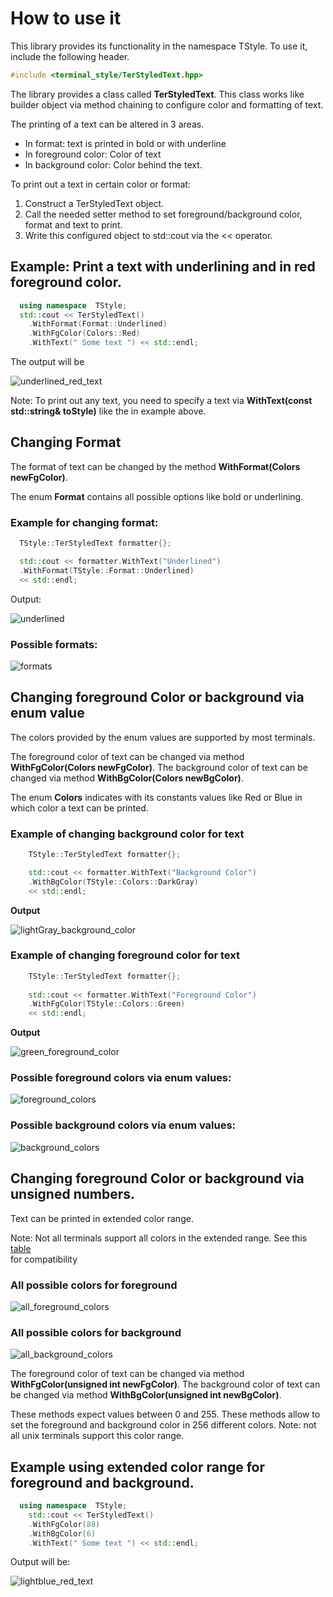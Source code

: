# How to use it

This library provides its functionality in the namespace TStyle.
To use it, include the following header.

```cpp
#include <terminal_style/TerStyledText.hpp>
```

The library provides a class called **TerStyledText**. This class works like builder object via 
method chaining to configure color and formatting of text.

The printing of a text can be altered in 3 areas. 

- In format: text is printed in bold or with underline
- In foreground color: Color of text
- In background color: Color behind the text.

To print out a text in certain color or format:

1. Construct a TerStyledText object.
2. Call the needed setter method to set foreground/background color, format and text to print.
3. Write this configured object to std::cout via the << operator.

## Example: Print a text with underlining and in red foreground color.

```c++
  using namespace  TStyle;
  std::cout << TerStyledText()
    .WithFormat(Format::Underlined)
    .WithFgColor(Colors::Red)
    .WithText(" Some text ") << std::endl;
```

The output will be

![underlined_red_text](./pictures/underlined_red_text.png)

Note: To print out any text, you need to specify a text via 
**WithText(const std::string& toStyle)** like the in example above.

## Changing Format
The format of text can be changed by the method **WithFormat(Colors newFgColor)**.

The enum **Format** contains all possible options like bold or underlining.

### Example for changing format:
```c++
  TStyle::TerStyledText formatter{};

  std::cout << formatter.WithText("Underlined")
  .WithFormat(TStyle::Format::Underlined)
  << std::endl;
```

Output:

![underlined](./pictures/underlined.png)

### Possible formats:

![formats](./pictures/formats.png)

## Changing foreground Color or background via enum value

The colors provided by the enum values are supported by most terminals. 

The foreground color of text can be changed via method **WithFgColor(Colors newFgColor)**.
The background color of text can be changed via method **WithBgColor(Colors newBgColor)**.

The enum **Colors** indicates with its constants values like Red or Blue in which color a text can
be printed.

### Example of changing background color for text
```c++
    TStyle::TerStyledText formatter{};

    std::cout << formatter.WithText("Background Color")
    .WithBgColor(TStyle::Colors::DarkGray)
    << std::endl;
```

**Output**

![lightGray_background_color](./pictures/lightGray_background_color.png)

### Example of changing foreground color for text
```c++
    TStyle::TerStyledText formatter{};
    
    std::cout << formatter.WithText("Foreground Color")
    .WithFgColor(TStyle::Colors::Green)
    << std::endl;
```

**Output**

![green_foreground_color](./pictures/green_foreground_color.png)

### Possible foreground colors via enum values: 

![foreground_colors](./pictures/foreground_colors.png)

### Possible background colors via enum values:

![background_colors](./pictures/background_colors.png)


## Changing foreground Color or background via unsigned numbers.

Text can be printed in extended color range. 

Note: Not all terminals support all colors in the extended range.
See this [table](https://misc.flogisoft.com/bash/tip_colors_and_formatting#terminals_compatibility)  
for compatibility 

### All possible colors for foreground

![all_foreground_colors](./pictures/all_foreground_colors.png)

### All possible colors for background

![all_background_colors](./pictures/all_background_colors.png)

The foreground color of text can be changed via method **WithFgColor(unsigned int newFgColor)**.
The background color of text can be changed via method **WithBgColor(unsigned int newBgColor)**.

These methods expect values between 0 and 255. These methods allow to set the foreground and 
background color in 256 different colors. Note: not all unix terminals support this color range. 

## Example using extended color range for foreground and background.

```c++
  using namespace  TStyle;
    std::cout << TerStyledText()
    .WithFgColor(88)
    .WithBgColor(6)
    .WithText(" Some text ") << std::endl;
```

Output will be:

![lightblue_red_text](./pictures/lightblue_red_text.png)

